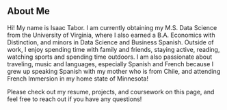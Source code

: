 ## About Me

Hi! My name is Isaac Tabor. I am currently obtaining my M.S. Data Science from the University of Virginia, where I also earned a B.A. Economics with Distinction, and minors in Data Science and Business Spanish. Outside of work, I enjoy spending time with family and friends, staying active, reading, watching sports and spending time outdoors. I am also passionate about traveling, music and languages, especially Spanish and French because I grew up speaking Spanish with my mother who is from Chile, and attending French Immersion in my home state of Minnesota!

Please check out my resume, projects, and coursework on this page, and feel free to reach out if you have any questions!
